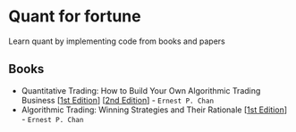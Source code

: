 # Quant for fortune
Learn quant by implementing code from books and papers

## Books
* Quantitative Trading: How to Build Your Own Algorithmic Trading Business [[1st Edition](https://www.amazon.com/Quantitative-Trading-Build-Algorithmic-Business/dp/0470284889)] [[2nd Edition](https://www.amazon.com/Quantitative-Trading-Build-Algorithmic-Business/dp/1119800064)] - `Ernest P. Chan`
* Algorithmic Trading: Winning Strategies and Their Rationale [[1st Edition](https://www.amazon.com/Algorithmic-Trading-Winning-Strategies-Rationale/dp/1118460146)] - `Ernest P. Chan`
